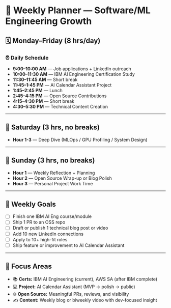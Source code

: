 # 🧠 Weekly Planner — Software/ML Engineering Growth

## 🗓️ Monday–Friday (8 hrs/day)

### ⏰ Daily Schedule
- **9:00–10:00 AM** — Job applications + LinkedIn outreach
- **10:00–11:30 AM** — IBM AI Engineering Certification Study
- **11:30–11:45 AM** — Short break
- **11:45–1:45 PM** — AI Calendar Assistant Project
- **1:45–2:45 PM** — Lunch
- **2:45–4:15 PM** — Open Source Contributions
- **4:15–4:30 PM** — Short break
- **4:30–5:30 PM** — Technical Content Creation

---

## 🧪 Saturday (3 hrs, no breaks)

- **Hour 1-3** — Deep Dive (MLOps / GPU Profiling / System Design)

---

## 📘 Sunday (3 hrs, no breaks)

- **Hour 1** — Weekly Reflection + Planning
- **Hour 2** — Open Source Wrap-up or Blog Polish
- **Hour 3** — Personal Project Work Time

---

## 🎯 Weekly Goals
- [ ] Finish one IBM AI Eng course/module
- [ ] Ship 1 PR to an OSS repo
- [ ] Draft or publish 1 technical blog post or video
- [ ] Add 10 new LinkedIn connections
- [ ] Apply to 10+ high-fit roles
- [ ] Ship feature or improvement to AI Calendar Assistant

---

## 🧩 Focus Areas
- 📚 **Certs:** IBM AI Engineering (current), AWS SA (after IBM complete)
- 💻 **Project:** AI Calendar Assistant (MVP → polish → public)
- 🌐 **Open Source:** Meaningful PRs, reviews, and visibility
- ✍️ **Content:** Weekly blog or biweekly video with dev-focused insight

